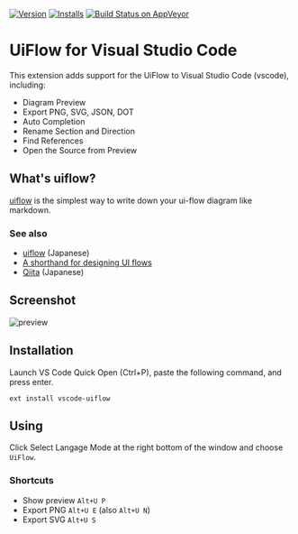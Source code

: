  [![Version](https://vsmarketplacebadge.apphb.com/version/kexi.vscode-uiflow.svg)](https://marketplace.visualstudio.com/items?itemName=kexi.vscode-uiflow) [![Installs](https://vsmarketplacebadge.apphb.com/installs/kexi.vscode-uiflow.svg)](https://marketplace.visualstudio.com/items?itemName=kexi.vscode-uiflow)
[![Build Status on AppVeyor](https://ci.appveyor.com/api/projects/status/github/kexi/vscode-uiflow?branch=master&svg=true)](https://ci.appveyor.com/project/kexi/vscode-uiflow)
# UiFlow for Visual Studio Code
This extension adds support for the UiFlow to Visual Studio Code (vscode), including:

* Diagram Preview
* Export PNG, SVG, JSON, DOT
* Auto Completion
* Rename Section and Direction
* Find References
* Open the Source from Preview


## What's uiflow?
[uiflow](https://github.com/hirokidaichi/uiflow) is the simplest way to write down your ui-flow diagram like markdown.

### See also
* [uiflow](https://github.com/hirokidaichi/uiflow) (Japanese)
* [A shorthand for designing UI flows](https://signalvnoise.com/posts/1926-a-shorthand-for-designing-ui-flows)
* [Qiita](https://qiita.com/kexi/items/f5bd25fd4a7da81e62d4) (Japanese)

## Screenshot
![preview](img/preview.gif)

## Installation
Launch VS Code Quick Open (Ctrl+P), paste the following command, and press enter.

`ext install vscode-uiflow`

## Using
Click Select Langage Mode at the right bottom of the window and choose `UiFlow`.

### Shortcuts
* Show preview `Alt+U P`
* Export PNG `Alt+U E` (also `Alt+U N`)
* Export SVG `Alt+U S`
